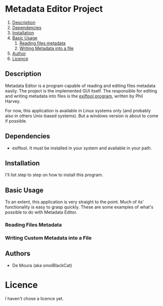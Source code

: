 # Metadata Editor Project

1. [Description](#metadata-editor)
2. [Dependencies](#dependencies)
3. [Installation](#installation)
4. [Basic Usage](#basic-usage)
    1. [Reading files metadata](#reading-files-metadata)
    2. [Writing Metadata into a file](#writing-custom-metadata-into-a-file)
5. [Author](#authors)
6. [Licence](#licence)

## Description

Metadata Editor is a program capable of reading and editing files metadata
easily. The project is the implemented GUI itself. The responsible for editing
and writing metadata into files is the [exiftool program][exiftool_link],
written by Phil Harvey.

For now, this application is available in Linux systems only (and probably also
in others Unix-based systems). But a windows version is about to come if
possible.

## Dependencies

* exiftool. It must be installed in your system and available in your path.

## Installation

I'll list step to step on how to install this program.

## Basic Usage

To an extent, this application is very straight to the point. Much of its'
functionality is easy to grasp quickly. These are some examples of what's
possible to do with Metadata Editor.

### Reading Files Metadata
### Writing Custom Metadata into a File

## Authors

* De Moura (aka smolBlackCat)

# Licence

I haven't chose a licence yet.

[exiftool_link]: https://github.com/exiftool/exiftool